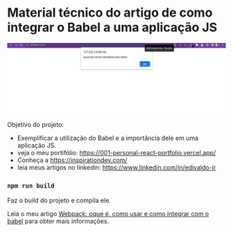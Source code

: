 # Material técnico do artigo de como integrar o Babel a uma aplicação JS

<img width="1266" alt="Captura de tela 2022-06-19 às 2 18 18 PM" src="https://raw.githubusercontent.com/Edi6758/artigo01-webpack/master/src/img/project-preview.png">

Objetivo do projeto:

- Exemplificar a utilização do Babel e a importância dele em uma aplicação JS.
- veja o meu portifólio: <https://001-personal-react-portfolio.vercel.app/>
- Conheça a <https://inspirationdev.com/>
- leia meus artigos no linkedin: <https://www.linkedin.com/in/edivaldo-jr>

### `npm run build`

Faz o build do projeto e compila ele.

Leia o meu artigo [Webpack: oque é, como usar e como integrar com o babel](https://pt.linkedin.com/pulse/webpack-oque-%C3%A9-como-usar-e-integrar-com-o-babel-edivaldo-j%C3%BAnior) para obter mais informações.

